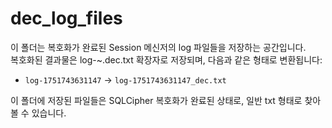 # dec_log_files

이 폴더는 복호화가 완료된 Session 메신저의 log 파일들을 저장하는 공간입니다.  
복호화된 결과물은 log-~.dec.txt 확장자로 저장되며, 다음과 같은 형태로 변환됩니다:

- `log-1751743631147` → `log-1751743631147_dec.txt`

이 폴더에 저장된 파일들은 SQLCipher 복호화가 완료된 상태로, 일반 txt 형태로 찾아볼 수 있습니다.
